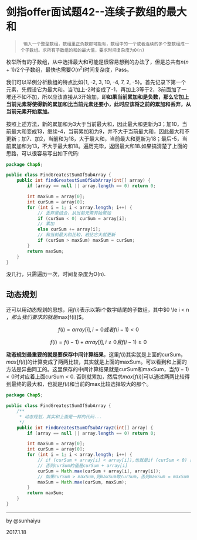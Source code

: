 # 剑指offer面试题42--连续子数组的最大和

>   ```
>    输入一个整型数组，数组里正负数都可能有，数组中的一个或者连续的多个整数组成一个子数组。求所有子数组的和的最大值，要求时间复杂度为O(n)
>   ```

枚举所有的子数组，从中选择最大和可能是很容易想到的办法了，但是总共有$n(n+1) /2$个子数组，最快也需要$O(n^2)$时间复杂度，Pass。

我们可以举例分析数组的特点比如{1, -2, 3, 10, -4, 7, 2, -5}。首先记录下第一个元素，先假设它为最大和。当1加上-2时变成了-1，再加上3等于2，3前面加了一堆还不如不加，所以应该直接从3开始加，即**如果当前累加和是负数，那么它加上当前元素将使得新的累加和比当前元素还要小，此时应该将之前的累加和丢弃，从当前元素开始累加。**

按照上述方法，新的累加和为3大于当前最大和，因此最大和更新为3；加10，当前最大和变成13，继续-4，当前累加和为9，并不大于当前最大和，因此最大和不更新；加7、加2，当前和为18，大于最大和，当前最大和更新为18；最后-5，当前累加和为13，不大于最大和18。遍历完毕，返回最大和18.如果搞清楚了上面的思路，可以很容易写出如下代码:

```java
package Chap5;

public class FindGreatestSumOfSubArray {
    public int findGreatestSumOfSubArray(int[] array) {
        if (array == null || array.length == 0) return 0;

        int maxSum = array[0];
        int curSum = array[0];
        for (int i = 1; i < array.length; i++) {
            // 丢弃累结合，从当前元素开始累加
            if (curSum < 0) curSum = array[i];
          	// 累加
            else curSum += array[i];
          	// 和当前最大和比较，若比它大就更新
            if (curSum > maxSum) maxSum = curSum;
        }
        return maxSum;
    }
}

```

没几行，只需遍历一次，时间复杂度为O(n).

## 动态规划

还可以用动态规划的思想，用$f(i)$表示以第i个数字结尾的子数组，其中$0 \le i < n $，那么我们要求的就是$max[f(i)]$。

$$f(i) = array[i], i=0 或者f(i-1) < 0$$

$$f(i) = f(i -1) + array[i], i \neq 0 且f(i -1) \ge 0$$

**动态规划最重要的就是要保存中间计算结果**，这里$f(i)$其实就是上面的curSum，$max[f(i)]$的计算变成了两两比较，其实就是上面的maxSum。可以看到和上面的方法是异曲同工的。这里保存的中间计算结果就是curSum和maxSum，当$f(i-1) < 0$时对应着上面curSum < 0. 否则就累加，然后求$max[f(i)]$可以通过两两比较得到最终的最大和，也就是$f(i)$和当前的max比较选择较大的那个。

```java
package Chap5;

public class FindGreatestSumOfSubArray {
    /**
     * 动态规划，其实和上面是一样的代码...
     */
    public int FindGreatestSumOfSubArray2(int[] array) {
        if (array == null || array.length == 0) return 0;

        int maxSum = array[0];
        int curSum = array[0];
        for (int i = 1; i < array.length; i++) {
            // if (curSum + array[i] < array[i]),也就是if (curSum < 0) 则curSum的结果是array[i]
            // 否则curSum的值是curSum + array[i]
            curSum = Math.max(curSum + array[i], array[i]);
            // 如果curSum > maxSum,则maxSum取curSum，否则maxSum = maxSum
            maxSum = Math.max(curSum, maxSum);
        }
        return maxSum;
    }
}

```

---

by @sunhaiyu

2017.1.18
